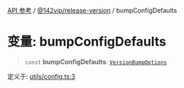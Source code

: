 [API 参考](../../../index.md) / [@142vip/release-version](../index.md) / bumpConfigDefaults

# 变量: bumpConfigDefaults

> `const` **bumpConfigDefaults**: [`VersionBumpOptions`](../interfaces/VersionBumpOptions.md)

定义于: [utils/config.ts:3](https://github.com/142vip/core-x/blob/366c03709f86a3eb43798cad6f972465bd93322a/packages/release-version/src/utils/config.ts#L3)
